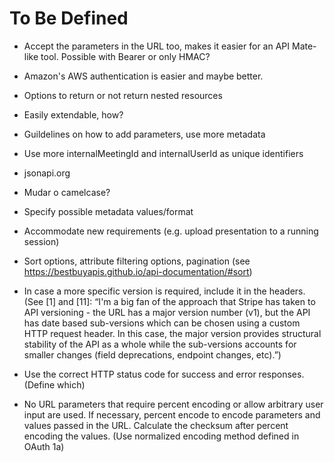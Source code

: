 # To Be Defined

* Accept the parameters in the URL too, makes it easier for an API Mate-like tool. Possible with Bearer or only HMAC?
* Amazon's AWS authentication is easier and maybe better.
* Options to return or not return nested resources
* Easily extendable, how?
* Guildelines on how to add parameters, use more metadata
* Use more internalMeetingId and internalUserId as unique identifiers
* jsonapi.org
* Mudar o camelcase?
* Specify possible metadata values/format
* Accommodate new requirements (e.g. upload presentation to a running session)
* Sort options, attribute filtering options, pagination (see https://bestbuyapis.github.io/api-documentation/#sort)

* In case a more specific version is required, include it in the headers. (See [1] and [11]: “I'm a big fan of the approach that Stripe has taken to API versioning - the URL has a major version number (v1), but the API has date based sub-versions which can be chosen using a custom HTTP request header. In this case, the major version provides structural stability of the API as a whole while the sub-versions accounts for smaller changes (field deprecations, endpoint changes, etc).”)
* Use the correct HTTP status code for success and error responses. (Define which)
* No URL parameters that require percent encoding or allow arbitrary user input are used. If necessary, percent encode to encode parameters and values passed in the URL. Calculate the checksum after percent encoding the values. (Use normalized encoding method defined in OAuth 1a)
